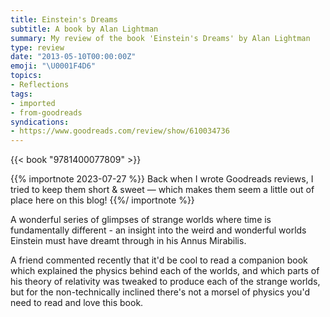```yaml
---
title: Einstein's Dreams
subtitle: A book by Alan Lightman
summary: My review of the book 'Einstein's Dreams' by Alan Lightman
type: review
date: "2013-05-10T00:00:00Z"
emoji: "\U0001F4D6"
topics:
- Reflections
tags:
- imported
- from-goodreads
syndications:
- https://www.goodreads.com/review/show/610034736
---
```

{{< book "9781400077809" >}}

{{% importnote 2023-07-27 %}}
Back when I wrote Goodreads reviews, I tried to keep them short & sweet — which makes them seem a little out of place here on this blog!
{{%/ importnote %}}

A wonderful series of glimpses of strange worlds where time is fundamentally different - an insight into the weird and wonderful worlds Einstein must have dreamt through in his Annus Mirabilis.

A friend commented recently that it'd be cool to read a companion book which explained the physics behind each of the worlds, and which parts of his theory of relativity was tweaked to produce each of the strange worlds, but for the non-technically inclined there's not a morsel of physics you'd need to read and love this book.
